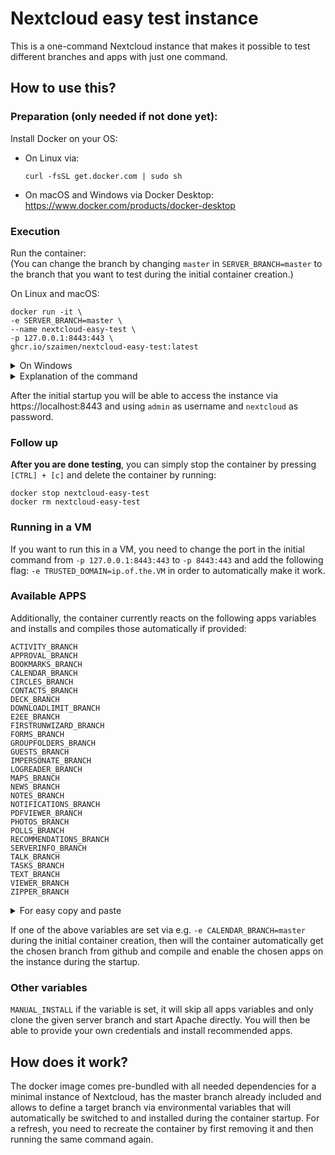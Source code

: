 # Nextcloud easy test instance
This is a one-command Nextcloud instance that makes it possible to test different branches and apps with just one command.

## How to use this?

### Preparation (only needed if not done yet):
Install Docker on your OS:
- On Linux via:
    ```shell
    curl -fsSL get.docker.com | sudo sh
    ```
- On macOS and Windows via Docker Desktop:
https://www.docker.com/products/docker-desktop 

### Execution
Run the container:  
(You can change the branch by changing `master` in `SERVER_BRANCH=master` to the branch that you want to test during the initial container creation.)

On Linux and macOS:
```
docker run -it \
-e SERVER_BRANCH=master \
--name nextcloud-easy-test \
-p 127.0.0.1:8443:443 \
ghcr.io/szaimen/nextcloud-easy-test:latest
```

<details>
<summary>On Windows</summary>

```
docker run -it ^
-e SERVER_BRANCH=master ^
--name nextcloud-easy-test ^
-p 127.0.0.1:8443:443 ^
ghcr.io/szaimen/nextcloud-easy-test:latest
```

</details>

<details>
<summary>Explanation of the command</summary>

`docker run -it`  
This command creates a new docker container.

`-e SERVER_BRANCH=master`  
This inserts the environment variable `SERVER_BRANCH` into the container and sets it to the value `master`. 

`--name nextcloud-easy-test`  
This gives the container a distinct name `nextcloud-easy-test` so that you are able to easily run other docker commands on the container.

`-p 127.0.0.1:8443:443`  
This makes the container listen on `localhost` and maps the host port `8443` to the container port `443` so that you are able to access the container by opening https://localhost:8443.

`ghcr.io/szaimen/nextcloud-easy-test:latest`  
This is the image name that you will use as base for the container. `latest` is the tag that will be used.

---

</details>

After the initial startup you will be able to access the instance via https://localhost:8443 and using `admin` as username and `nextcloud` as password.

### Follow up

**After you are done testing**, you can simply stop the container by pressing `[CTRL] + [c]` and delete the container by running:
```
docker stop nextcloud-easy-test
docker rm nextcloud-easy-test
```

### Running in a VM
If you want to run this in a VM, you need to change the port in the initial command from `-p 127.0.0.1:8443:443` to `-p 8443:443` and add the following flag: `-e TRUSTED_DOMAIN=ip.of.the.VM` in order to automatically make it work.

### Available APPS
Additionally, the container currently reacts on the following apps variables and installs and compiles those automatically if provided:
```
ACTIVITY_BRANCH
APPROVAL_BRANCH
BOOKMARKS_BRANCH
CALENDAR_BRANCH
CIRCLES_BRANCH
CONTACTS_BRANCH
DECK_BRANCH
DOWNLOADLIMIT_BRANCH
E2EE_BRANCH
FIRSTRUNWIZARD_BRANCH
FORMS_BRANCH
GROUPFOLDERS_BRANCH
GUESTS_BRANCH
IMPERSONATE_BRANCH
LOGREADER_BRANCH
MAPS_BRANCH
NEWS_BRANCH
NOTES_BRANCH
NOTIFICATIONS_BRANCH
PDFVIEWER_BRANCH
PHOTOS_BRANCH
POLLS_BRANCH
RECOMMENDATIONS_BRANCH
SERVERINFO_BRANCH
TALK_BRANCH
TASKS_BRANCH
TEXT_BRANCH
VIEWER_BRANCH
ZIPPER_BRANCH
```

<details>
<summary>For easy copy and paste</summary>

```
-e ACTIVITY_BRANCH=master \
-e APPROVAL_BRANCH=master \
-e BOOKMARKS_BRANCH=master \
-e CALENDAR_BRANCH=master \
-e CIRCLES_BRANCH=master \
-e CONTACTS_BRANCH=master \
-e DECK_BRANCH=master \
-e DOWNLOADLIMIT_BRANCH=master \
-e E2EE_BRANCH=master \
-e FIRSTRUNWIZARD_BRANCH=master \
-e FORMS_BRANCH=master \
-e GROUPFOLDERS_BRANCH=master \
-e GUESTS_BRANCH=master \
-e IMPERSONATE_BRANCH=master \
-e LOGREADER_BRANCH=master \
-e MAIL_BRANCH=master \
-e NEWS_BRANCH=master \
-e NOTES_BRANCH=master \
-e NOTIFICATIONS_BRANCH=master \
-e PDFVIEWER_BRANCH=master \
-e PHOTOS_BRANCH=master \
-e POLLS_BRANCH=master \
-e RECOMMENDATIONS_BRANCH=master \
-e SERVERINFO_BRANCH=master \
-e TALK_BRANCH=master \
-e TASKS_BRANCH=master \
-e TEXT_BRANCH=master \
-e VIEWER_BRANCH=master \
-e ZIPPER_BRANCH=master \
```

</details>

If one of the above variables are set via e.g. `-e CALENDAR_BRANCH=master` during the initial container creation, then will the container automatically get the chosen branch from github and compile and enable the chosen apps on the instance during the startup.

### Other variables
`MANUAL_INSTALL` if the variable is set, it will skip all apps variables and only clone the given server branch and start Apache directly. You will then be able to provide your own credentials and install recommended apps.

## How does it work?
The docker image comes pre-bundled with all needed dependencies for a minimal instance of Nextcloud, has the master branch already included and allows to define a target branch via environmental variables that will automatically be switched to and installed during the container startup. For a refresh, you need to recreate the container by first removing it and then running the same command again.
